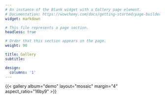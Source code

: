 ```yaml
---
# An instance of the Blank widget with a Gallery page element.
# Documentation: https://wowchemy.com/docs/getting-started/page-builder/
widget: markdown

# This file represents a page section.
headless: true

# Order that this section appears on the page.
weight: 90

title: Gallery
subtitle:

design:
  columns: '1'
---
```


{{< gallery album="demo" layout="mosaic" margin="4" aspect_ratio="16by9" >}}